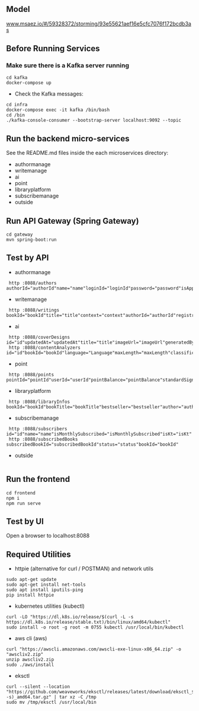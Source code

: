# 

## Model
www.msaez.io/#/59328372/storming/93e55621aef16e5cfc7076f172bcdb3as

## Before Running Services
### Make sure there is a Kafka server running
```
cd kafka
docker-compose up
```
- Check the Kafka messages:
```
cd infra
docker-compose exec -it kafka /bin/bash
cd /bin
./kafka-console-consumer --bootstrap-server localhost:9092 --topic
```

## Run the backend micro-services
See the README.md files inside the each microservices directory:

- authormanage
- writemanage
- ai
- point
- libraryplatform
- subscribemanage
- outside


## Run API Gateway (Spring Gateway)
```
cd gateway
mvn spring-boot:run
```

## Test by API
- authormanage
```
 http :8088/authors authorId="authorId"name="name"loginId="loginId"password="password"isApproved="isApproved"portfolioUrl="portfolioUrl"
```
- writemanage
```
 http :8088/writings bookId="bookId"title="title"context="context"authorId="authorId"registration="registration"
```
- ai
```
 http :8088/coverDesigns id="id"updatedAt="updatedAt"title="title"imageUrl="imageUrl"generatedBy="generatedBy"createdAt="createdAt"bookId="bookId"
 http :8088/contentAnalyzers id="id"bookId="bookId"language="Language"maxLength="maxLength"classificationType="classificationType"requestedBy="requestedBy"
```
- point
```
 http :8088/points pointId="pointId"userId="userId"pointBalance="pointBalance"standardSignupPoint="standardSignupPoint"ktSignupPoint="ktSignupPoint"amount="amount"usedAt="usedAt"
```
- libraryplatform
```
 http :8088/libraryInfos bookId="bookId"bookTitle="bookTitle"bestseller="bestseller"author="author"selectCount="selectCount"publishDate="publishDate"summary="summary"classficationTpe="classficationTpe"bookimage="bookimage"
```
- subscribemanage
```
 http :8088/subscribers id="id"name="name"isMonthlySubscribed="isMonthlySubscribed"isKt="isKt"
 http :8088/subscribedBooks subscribedBookId="subscribedBookId"status="status"bookId="bookId"
```
- outside
```
```


## Run the frontend
```
cd frontend
npm i
npm run serve
```

## Test by UI
Open a browser to localhost:8088

## Required Utilities

- httpie (alternative for curl / POSTMAN) and network utils
```
sudo apt-get update
sudo apt-get install net-tools
sudo apt install iputils-ping
pip install httpie
```

- kubernetes utilities (kubectl)
```
curl -LO "https://dl.k8s.io/release/$(curl -L -s https://dl.k8s.io/release/stable.txt)/bin/linux/amd64/kubectl"
sudo install -o root -g root -m 0755 kubectl /usr/local/bin/kubectl
```

- aws cli (aws)
```
curl "https://awscli.amazonaws.com/awscli-exe-linux-x86_64.zip" -o "awscliv2.zip"
unzip awscliv2.zip
sudo ./aws/install
```

- eksctl 
```
curl --silent --location "https://github.com/weaveworks/eksctl/releases/latest/download/eksctl_$(uname -s)_amd64.tar.gz" | tar xz -C /tmp
sudo mv /tmp/eksctl /usr/local/bin
```
